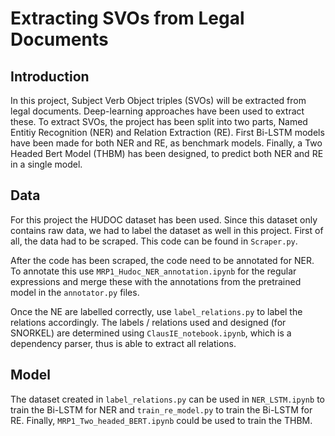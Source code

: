 # Extracting SVOs from Legal Documents
## Introduction
In this project, Subject Verb Object triples (SVOs) will be extracted from legal documents. Deep-learning approaches have been used to extract these. To extract SVOs, the project has been split into two parts, Named Entitiy Recognition (NER) and Relation Extraction (RE). First Bi-LSTM models have been made for both NER and RE, as benchmark models. Finally, a Two Headed Bert Model (THBM) has been designed, to predict both NER and RE in a single model.

## Data
For this project the HUDOC dataset has been used. Since this dataset only contains raw data, we had to label the dataset as well in this project. First of all, the data had to be scraped. This code can be found in ```Scraper.py```. 

After the code has been scraped, the code need to be annotated for NER. To annotate this use ```MRP1_Hudoc_NER_annotation.ipynb``` for the regular expressions and merge these with the annotations from the pretrained model in the ```annotator.py``` files. 

Once the NE are labelled correctly, use ```label_relations.py``` to label the relations accordingly. The labels / relations used and designed (for SNORKEL) are determined using ```ClausIE_notebook.ipynb```, which is a dependency parser, thus is able to extract all relations.

## Model
The dataset created in ```label_relations.py``` can be used in ```NER_LSTM.ipynb``` to train the Bi-LSTM for NER and ```train_re_model.py``` to train the Bi-LSTM for RE. Finally, ```MRP1_Two_headed_BERT.ipynb``` could be used to train the THBM. 
